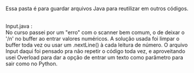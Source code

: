 Essa pasta é para guardar arquivos Java para reutilizar em outros códigos. <br><br>

Input.java :<br>
No curso passei por um "erro" com o scanner bem comum, o de deixar o '/n' no buffer ao entrar valores numéricos. A solução usada foi limpar o buffer toda vez ou usar um .nextLine() à cada leitura de número.
O arquivo Input daqui foi pensado pra não repetir o código toda vez, e aproveitando usei Overload para dar a opção de entrar um texto como parâmetro para sair como no Python. 
